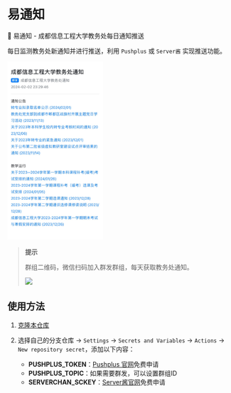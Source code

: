 # 易通知

📣 易通知 - 成都信息工程大学教务处每日通知推送

每日监测教务处新通知并进行推送，利用 `Pushplus` 或 `Server酱` 实现推送功能。

<img src="./intro/simple.jpg" height="400">

> **提示**
>
> 群组二维码，微信扫码加入群发群组，每天获取教务处通知。
>
> <img src="https://etz.eworker.workers.dev/qr" height="300">

## 使用方法

1. [克隆本仓库](https://github.com/yanyaoli/etz/fork)

2. 选择自己的分支仓库 -> `Settings` -> `Secrets and Variables` -> `Actions` -> `New repository secret`，添加以下内容：
   - **PUSHPLUS_TOKEN**：[Pushplus 官网](https://www.pushplus.plus/)免费申请
   - **PUSHPLUS_TOPIC**：如果需要群发，可以设置群组ID
   - **SERVERCHAN_SCKEY**：[Server酱官网](https://sct.ftqq.com/)免费申请

